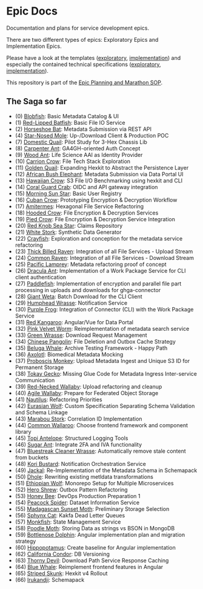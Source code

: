 # Epic Docs

Documentation and plans for service development epics.

There are two different types of epics: Exploratory Epics and Implementation Epics.

Please have a look at the templates ([exploratory](./template_exploratory_epic), [implementation](./template_implementation_epic)) and especially the contained technical specifications ([exploratory](./template_exploratory_epic/technical_specification.md), [implementation](./template_implementation_epic/technical_specification.md)).

This repository is part of the [Epic Planning and Marathon SOP](https://docs.ghga-dev.de/main/sops/sop001_epic_planning.html).

## The Saga so far

- (0) [Blobfish](./0-blob-fish/technical_specification.md): Basic Metadata Catalog & UI
- (1) [Red-Lipped Batfish](./1-red-lipped-batfish/technical_specification.md): Basic File IO Service
- (2) [Horseshoe Bat](./2-horseshoe-bat/technical_specification.md): Metadata Submission via REST API
- (4) [Star-Nosed Mole](./4-star-nosed-mole/technical_specification.md): Up-/Download Client & Production POC
- (7) [Domestic Quail](./7-domestic-quail/technical_specification.md): Pilot Study for 3-Hex Chassis Lib
- (8) [Carpenter Ant](./8-carpenter-ant/technical_specification.md): GA4GH-oriented Auth Concept
- (9) [Wood Ant](./9-wood-ant/technical_specification.md): Life Science AAI as Identity Provider
- (10) [Carrion Crow](./10-carrion-crow/technical_specification.md): File Tech Stack Exploration
- (11) [Golden Quail](./11-golden_quail/technical_specification.md): Expanding Hexkit to Abstract the Persistence Layer
- (12) [African Bush Elephant](./12-african-bush-elephant/technical_specification.md): Metadata Submission via Data Portal UI
- (13) [Hawaiian Crow](./13-hawaiian-crow/technical_specification.md): S3 File I/O Benchmarking using hexkit and CLI
- (14) [Coral Guard Crab](./14-coral-guard-crab/technical_specification.md): OIDC and API gateway integration
- (15) [Morning Sun Star](./15-morning-sun-star/technical_specification.md): Basic User Registry
- (16) [Cuban Crow](./16-cuban-crow/technical_specification.md): Prototyping Encryption & Decryption Workflow
- (17) [Amitermes](./17-amitermes/technical_specification.md): Hexagonal File Service Refactoring
- (18) [Hooded Crow](./18-hooded-crow/technical_specification.md): File Encryption & Decryption Services
- (19) [Pied Crow](./19-pied-raven/technical_specification.md): File Encryption & Decryption Service Integration
- (20) [Red Knob Sea Star](./20-red-knob-sea-star/technical_specification.md): Claims Repository
- (21) [White Stork](./21-white_stork/technical_specification.md): Synthetic Data Generator
- (22) [Crayfish](./22-crayfish/technical_specification.md): Exploration and conception for the metadata service refactoring
- (23) [Thick Billed Raven](./23-thick-billed-raven/technical_specification.md): Integration of all File Services - Upload Stream
- (24) [Common Raven](./24-common-raven/technical_specification.md): Integration of all File Services - Download Stream
- (25) [Pacific Lamprey](./25-pacific_lamprey/technical_specification.md): Metadata refactoring proof of concept
- (26) [Dracula Ant](./26-dracula-ant/technical_specification.md): Implementation of a Work Package Service for CLI client authentication
- (27) [Paddlefish](./27-paddlefish/technical_specification.md): Implementation of encryption and parallel file part processing in uploads and downloads for ghga-connector
- (28) [Giant Weta](./28-giant_weta/technical_specification.md): Batch Download for the CLI Client
- (29) [Humphead Wrasse](./29-humphead-wrasse/technical_specification.md): Notification Service
- (30) [Purple Frog](./30-purple_frog/technical_specification.md): Integration of Connector (CLI) with the Work Package Service
- (31) [Red Kangaroo](./31-red-kangaroo/technical_specification.md): Angular/Vue for Data Portal
- (32) [Pink Velvet Worm](./32-pink-velvet-worm/technical_specification.md): Reimplementation of metadata search service
- (33) [Green Wrasse](./33-green-wrasse/technical_specification.md): Download Request Management
- (34) [Chinese Pangolin](./34-chinese-pangolin/technical_specification.md): File Deletion and Outbox Cache Strategy
- (35) [Beluga Whale](./35-beluga-whale/technical_specification.md): Archive Testing Framework - Happy Path
- (36) [Axolotl](./36-axolotl/technical_specification.md): Biomedical Metadata Mocking
- (37) [Proboscis Monkey](./37-proboscis-monkey/technical_specification.md): Upload Metadata Ingest and Unique S3 ID for Permanent Storage
- (38) [Tokay Gecko](./38-tokay-gecko/technical_specification.md): Missing Glue Code for Metadata Ingress Inter-service Communication
- (39) [Red-Necked Wallaby](./39-red-necked-wallaby/technical_specification.md): Upload refactoring and cleanup
- (40) [Agile Wallaby](./40-agile-wallaby/technical_specification.md): Prepare for Federated Object Storage
- (41) [Nautilus](./41-nautilus/technical_specification.md): Refactoring Priorities
- (42) [Eurasian Wolf](./42-eurasian_wolf/technical_specification.md): Custom Specification Separating Schema Validation and Schema Linkage
- (43) [Marabou Stork](./43-marabou-stork/technical_specification.md): Correlation ID Implementation
- (44) [Common Wallaroo](./44-common-wallaroo/technical_specification.md): Choose frontend framework and component library
- (45) [Topi Antelope](./45-topi-antelope/technical_specification.md): Structured Logging Tools
- (46) [Sugar Ant](./46-sugar-ant/technical_specification.md): Integrate 2FA and IVA functionality
- (47) [Bluestreak Cleaner Wrasse](./47-bluestreak-cleaner-wrasse/technical_specification.md): Automatically remove stale content from buckets
- (48) [Kori Bustard](./48-kori-bustard/technical_specification.md): Notification Orchestration Service
- (49) [Jackal](./49-jackal/technical_specification.md): Re-Implementation of the Metadata Schema in Schemapack
- (50) [Dhole](./50-dhole/technical_specification.md): Rewriting existing metldata transformations
- (51) [Ethiopian Wolf](./51-ethiopian-wolf/technical_specification.md): Monorepo Setup for Multiple Microservices
- (52) [Hero Shrew](./52-hero-shrew/technical_specification.md): Outbox Pattern Refactoring
- (53) [Honey Bee](./53-honey-bee/technical_specification.md): DevOps Production Preparation 1
- (54) [Peacock Spider](./54-peacock-spider/technical_specification.md): Dataset Information Service
- (55) [Madagascan Sunset Moth](./55-madagascan-sunset-moth/technical_specification.md): Preliminary Storage Selection
- (56) [Sphynx Cat](./56-sphynx-cat/technical_specification.md): Kakfa Dead Letter Queues
- (57) [Monkfish](./57-monkfish/technical_specification.md): State Management Service
- (58) [Poodle Moth](./58-poodle-moth/technical_specification.md): Storing Data as strings vs BSON in MongoDB
- (59) [Bottlenose Dolphin](./59-bottlenose-dolphin/technical_specification.md): Angular implementation plan and migration strategy
- (60) [Hippopotamus](./60-hippopotamus/technical_specification.md): Create baseline for Angular implementation
- (62) [California Condor](./62-california-condor/technical_specification.md): DB Versioning
- (63) [Thorny Devil](./63-thorny-devil/technical_specification.md): Download Path Service Response Caching
- (64) [Blue Whale](./64-blue-whale/technical_specification.md): Reimplement frontend features in Angular
- (65) [Striped Skunk](./65-striped-skunk/technical_specification.md): Hexkit v4 Rollout
- (66) [Irukandji](./66-irukandji/technical_specification.md): Schemapack
